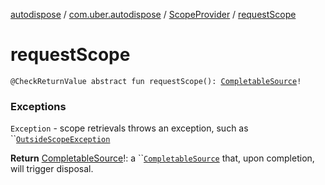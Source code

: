 [autodispose](../../index.md) / [com.uber.autodispose](../index.md) / [ScopeProvider](index.md) / [requestScope](./request-scope.md)

# requestScope

`@CheckReturnValue abstract fun requestScope(): `[`CompletableSource`](http://reactivex.io/RxJava/2.x/javadoc/io/reactivex/CompletableSource.html)`!`

### Exceptions

`Exception` - scope retrievals throws an exception, such as ``[`OutsideScopeException`](../-outside-scope-exception/index.md)

**Return**
[CompletableSource](http://reactivex.io/RxJava/2.x/javadoc/io/reactivex/CompletableSource.html)!: a ``[`CompletableSource`](http://reactivex.io/RxJava/2.x/javadoc/io/reactivex/CompletableSource.html) that, upon completion, will trigger disposal.

